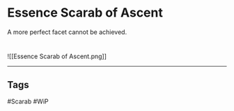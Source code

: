# Essence Scarab of Ascent
A more perfect facet cannot be achieved.

#
![[Essence Scarab of Ascent.png]]

---
## Tags
#Scarab
#WiP 